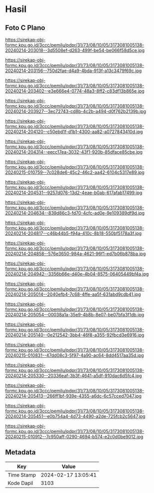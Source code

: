 # Hasil

## Foto C Plano

https://sirekap-obj-formc.kpu.go.id/3ccc/pemilu/pdpr/31/73/08/10/05/3173081005138-20240214-203018--3d5508ef-d263-499f-be54-be066f58d5ce.jpg

https://sirekap-obj-formc.kpu.go.id/3ccc/pemilu/pdpr/31/73/08/10/05/3173081005138-20240214-203156--750d2fae-d4a9-4bda-913f-a13c3479f69c.jpg

https://sirekap-obj-formc.kpu.go.id/3ccc/pemilu/pdpr/31/73/08/10/05/3173081005138-20240214-203402--e3e666e4-0774-48a3-8ff2-c83df13b865e.jpg

https://sirekap-obj-formc.kpu.go.id/3ccc/pemilu/pdpr/31/73/08/10/05/3173081005138-20240214-203927--3ec72743-cd8b-4c2b-a494-d0f762b2139b.jpg

https://sirekap-obj-formc.kpu.go.id/3ccc/pemilu/pdpr/31/73/08/10/05/3173081005138-20240214-204120--c50ebd1f-d1b1-4300-aa82-a0727843410d.jpg

https://sirekap-obj-formc.kpu.go.id/3ccc/pemilu/pdpr/31/73/08/10/05/3173081005138-20240214-204314--eecc17ea-3032-43f1-920b-85dface85cbe.jpg

https://sirekap-obj-formc.kpu.go.id/3ccc/pemilu/pdpr/31/73/08/10/05/3173081005138-20240215-010759--7c028de6-45c2-46c2-aa42-6104c5317e89.jpg

https://sirekap-obj-formc.kpu.go.id/3ccc/pemilu/pdpr/31/73/08/10/05/3173081005138-20240214-204531--9257d076-13d2-4eae-b0ab-617afab17499.jpg

https://sirekap-obj-formc.kpu.go.id/3ccc/pemilu/pdpr/31/73/08/10/05/3173081005138-20240214-204634--839d86c3-fd70-4cfc-ad0e-9e109389df9d.jpg

https://sirekap-obj-formc.kpu.go.id/3ccc/pemilu/pdpr/31/73/08/10/05/3173081005138-20240214-204817--c46b44b5-f94a-410c-8b18-550bf5178a3f.jpg

https://sirekap-obj-formc.kpu.go.id/3ccc/pemilu/pdpr/31/73/08/10/05/3173081005138-20240214-204858--576e3650-984a-4621-96f1-ed7b06b878ba.jpg

https://sirekap-obj-formc.kpu.go.id/3ccc/pemilu/pdpr/31/73/08/10/05/3173081005138-20240214-204942--3356b66e-d40e-4b04-8575-06405449bf4a.jpg

https://sirekap-obj-formc.kpu.go.id/3ccc/pemilu/pdpr/31/73/08/10/05/3173081005138-20240214-205014--2040efb4-7c68-4ffe-aa5f-631abd9cdb41.jpg

https://sirekap-obj-formc.kpu.go.id/3ccc/pemilu/pdpr/31/73/08/10/05/3173081005138-20240214-205054--00038a1a-35e9-4b8b-8e07-be07bfa3f1db.jpg

https://sirekap-obj-formc.kpu.go.id/3ccc/pemilu/pdpr/31/73/08/10/05/3173081005138-20240214-205140--0e212542-3bb4-46f8-a355-92fbcd3e6916.jpg

https://sirekap-obj-formc.kpu.go.id/3ccc/pemilu/pdpr/31/73/08/10/05/3173081005138-20240215-010831--47dd08c3-5f97-4a90-ac64-8dd4517aa35d.jpg

https://sirekap-obj-formc.kpu.go.id/3ccc/pemilu/pdpr/31/73/08/10/05/3173081005138-20240214-205330--20336eaf-3b3f-4641-a5df-910dac6d5fc4.jpg

https://sirekap-obj-formc.kpu.go.id/3ccc/pemilu/pdpr/31/73/08/10/05/3173081005138-20240214-205413--266ff1bf-939e-4355-a6dc-6c57cced7047.jpg

https://sirekap-obj-formc.kpu.go.id/3ccc/pemilu/pdpr/31/73/08/10/05/3173081005138-20240214-205451--e0b754a4-4d73-4490-a2de-725fcb2c5647.jpg

https://sirekap-obj-formc.kpu.go.id/3ccc/pemilu/pdpr/31/73/08/10/05/3173081005138-20240215-010912--7c950aff-0290-4694-b574-e2c0d0be9012.jpg


## Metadata

| Key        | Value               |
| ---------- | ------------------- |
| Time Stamp | 2024-02-17 13:05:41 |
| Kode Dapil | 3103                |



